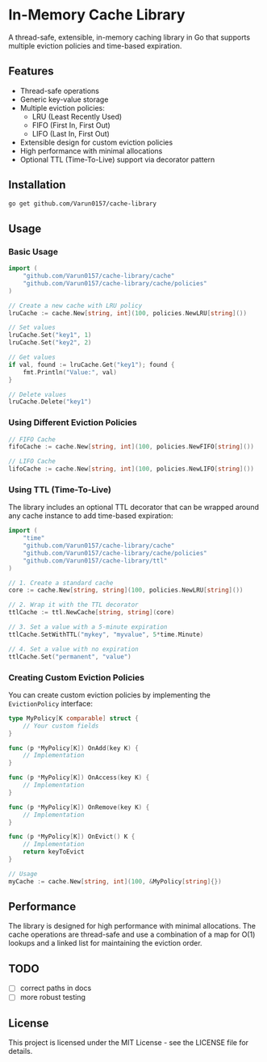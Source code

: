 # In-Memory Cache Library

A thread-safe, extensible, in-memory caching library in Go that supports multiple eviction policies and time-based expiration.

## Features

- Thread-safe operations
- Generic key-value storage
- Multiple eviction policies:
  - LRU (Least Recently Used)
  - FIFO (First In, First Out)
  - LIFO (Last In, First Out)
- Extensible design for custom eviction policies
- High performance with minimal allocations
- Optional TTL (Time-To-Live) support via decorator pattern

## Installation

```bash
go get github.com/Varun0157/cache-library
```

## Usage

### Basic Usage

```go
import (
    "github.com/Varun0157/cache-library/cache"
    "github.com/Varun0157/cache-library/cache/policies"
)

// Create a new cache with LRU policy
lruCache := cache.New[string, int](100, policies.NewLRU[string]())

// Set values
lruCache.Set("key1", 1)
lruCache.Set("key2", 2)

// Get values
if val, found := lruCache.Get("key1"); found {
    fmt.Println("Value:", val)
}

// Delete values
lruCache.Delete("key1")
```

### Using Different Eviction Policies

```go
// FIFO Cache
fifoCache := cache.New[string, int](100, policies.NewFIFO[string]())

// LIFO Cache
lifoCache := cache.New[string, int](100, policies.NewLIFO[string]())
```

### Using TTL (Time-To-Live)

The library includes an optional TTL decorator that can be wrapped around any cache instance to add time-based expiration:

```go
import (
    "time"
    "github.com/Varun0157/cache-library/cache"
    "github.com/Varun0157/cache-library/cache/policies"
    "github.com/Varun0157/cache-library/ttl"
)

// 1. Create a standard cache
core := cache.New[string, string](100, policies.NewLRU[string]())

// 2. Wrap it with the TTL decorator
ttlCache := ttl.NewCache[string, string](core)

// 3. Set a value with a 5-minute expiration
ttlCache.SetWithTTL("mykey", "myvalue", 5*time.Minute)

// 4. Set a value with no expiration
ttlCache.Set("permanent", "value")
```

### Creating Custom Eviction Policies

You can create custom eviction policies by implementing the `EvictionPolicy` interface:

```go
type MyPolicy[K comparable] struct {
    // Your custom fields
}

func (p *MyPolicy[K]) OnAdd(key K) {
    // Implementation
}

func (p *MyPolicy[K]) OnAccess(key K) {
    // Implementation
}

func (p *MyPolicy[K]) OnRemove(key K) {
    // Implementation
}

func (p *MyPolicy[K]) OnEvict() K {
    // Implementation
    return keyToEvict
}

// Usage
myCache := cache.New[string, int](100, &MyPolicy[string]{})
```

## Performance

The library is designed for high performance with minimal allocations. The cache operations are thread-safe and use a combination of a map for O(1) lookups and a linked list for maintaining the eviction order.

## TODO

- [ ] correct paths in docs
- [ ] more robust testing

## License

This project is licensed under the MIT License - see the LICENSE file for details.
